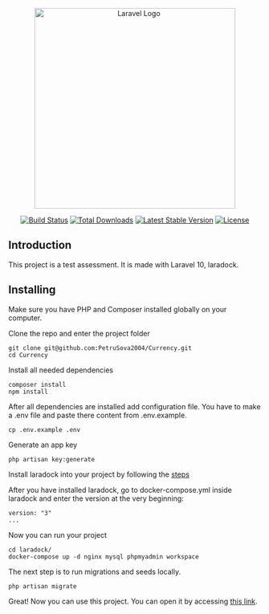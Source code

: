 <p align="center"><a href="https://laravel.com" target="_blank"><img src="https://raw.githubusercontent.com/laravel/art/master/logo-lockup/5%20SVG/2%20CMYK/1%20Full%20Color/laravel-logolockup-cmyk-red.svg" width="400" alt="Laravel Logo"></a></p>

<p align="center">
<a href="https://github.com/laravel/framework/actions"><img src="https://github.com/laravel/framework/workflows/tests/badge.svg" alt="Build Status"></a>
<a href="https://packagist.org/packages/laravel/framework"><img src="https://img.shields.io/packagist/dt/laravel/framework" alt="Total Downloads"></a>
<a href="https://packagist.org/packages/laravel/framework"><img src="https://img.shields.io/packagist/v/laravel/framework" alt="Latest Stable Version"></a>
<a href="https://packagist.org/packages/laravel/framework"><img src="https://img.shields.io/packagist/l/laravel/framework" alt="License"></a>
</p>

## Introduction

This project is a test assessment. It is made with Laravel 10, laradock.

## Installing

Make sure you have PHP and Composer installed globally on your computer.

Clone the repo and enter the project folder
```
git clone git@github.com:PetruSova2004/Currency.git
cd Currency
```

Install all needed dependencies
```
composer install
npm install
```

After all dependencies are installed add configuration file. You have to make a .env file and paste there content from .env.example.
```
cp .env.example .env 
```

Generate an app key
```
php artisan key:generate
```

Install laradock into your project by following the [steps](https://laradock.io/getting-started/)

After you have installed laradock, go to docker-compose.yml inside laradock and enter the version at the very beginning:
```
version: "3"
...
```

Now you can run your project
```
cd laradock/
docker-compose up -d nginx mysql phpmyadmin workspace
```

The next step is to run migrations and seeds locally.
```
php artisan migrate
```

Great! Now you can use this project. You can open it by accessing [this link](http://localhost/).



